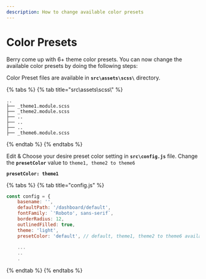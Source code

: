 ```yaml
---
description: How to change available color presets
---
```


# Color Presets

Berry come up with 6+ theme color presets. You can now change the available color presets by doing the following steps:

Color Preset files are available in **`src\assets\scss\`** directory.

{% tabs %}
{% tab title="src\\assets\\scss\\" %}
```
..
├── _theme1.module.scss
├── _theme2.module.scss
├── ..
├── ..
├── ..
├── _theme6.module.scss
```
{% endtab %}
{% endtabs %}

Edit & Choose your desire preset color setting in **`src\config.js`** file. Change the **`presetColor`** value to `theme1, theme2 to theme6`

**`presetColor: theme1`**

{% tabs %}
{% tab title="config.js" %}
```javascript
const config = {
    basename: '',
    defaultPath: '/dashboard/default',
    fontFamily: `'Roboto', sans-serif`,
    borderRadius: 12,
    outlinedFilled: true,
    theme: 'light',
    presetColor: 'default', // default, theme1, theme2 to theme6 available
    
    ...
    ..
    .
```
{% endtab %}
{% endtabs %}



